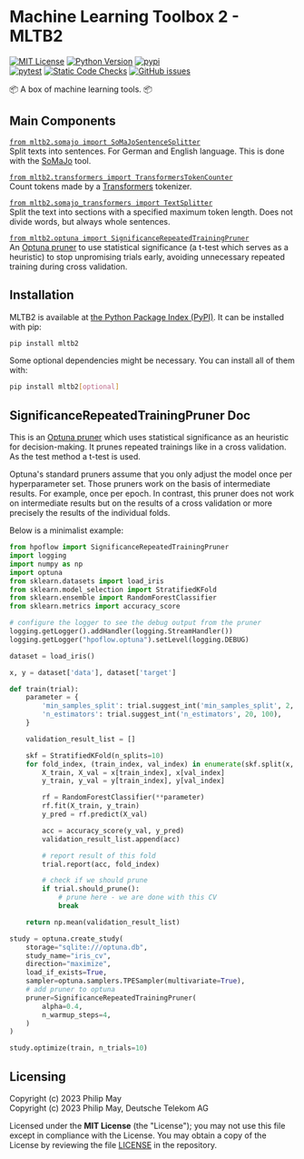# Machine Learning Toolbox 2 - MLTB2

[![MIT License](https://img.shields.io/github/license/telekom/mltb2)](https://github.com/telekom/mltb2/blob/main/LICENSE)
[![Python Version](https://img.shields.io/pypi/pyversions/mltb2)](https://www.python.org)
[![pypi](https://img.shields.io/pypi/v/mltb2.svg)](https://pypi.python.org/pypi/mltb2)
<br/>
[![pytest](https://github.com/telekom/mltb2/actions/workflows/pytest.yml/badge.svg)](https://github.com/telekom/mltb2/actions/workflows/pytest.yml)
[![Static Code Checks](https://github.com/telekom/mltb2/actions/workflows/static_checks.yml/badge.svg)](https://github.com/telekom/mltb2/actions/workflows/static_checks.yml)
[![GitHub issues](https://img.shields.io/github/issues-raw/telekom/mltb2)](https://github.com/telekom/mltb2/issues)

📦 A box of machine learning tools. 📦

## Main Components

[`from mltb2.somajo import SoMaJoSentenceSplitter`](https://github.com/telekom/mltb2/blob/main/mltb2/somajo.py)\
Split texts into sentences. For German and English language.
This is done with the [SoMaJo](https://github.com/tsproisl/SoMaJo) tool.

[`from mltb2.transformers import TransformersTokenCounter`](https://github.com/telekom/mltb2/blob/main/mltb2/transformers.py)\
Count tokens made by a [Transformers](https://github.com/huggingface/transformers) tokenizer.

[`from mltb2.somajo_transformers import TextSplitter`](https://github.com/telekom/mltb2/blob/main/mltb2/somajo_transformers.py)\
Split the text into sections with a specified maximum token length.
Does not divide words, but always whole sentences.

[`from mltb2.optuna import SignificanceRepeatedTrainingPruner`](https://github.com/telekom/mltb2/blob/main/mltb2/optuna.py)\
An [Optuna pruner](https://optuna.readthedocs.io/en/stable/reference/pruners.html)
to use statistical significance (a t-test which serves as a heuristic) to stop
unpromising trials early, avoiding unnecessary repeated training during cross validation.

## Installation

MLTB2 is available at [the Python Package Index (PyPI)](https://pypi.org/project/mltb2/).
It can be installed with pip:

```bash
pip install mltb2
```

Some optional dependencies might be necessary. You can install all of them with:

```bash
pip install mltb2[optional]
```

## SignificanceRepeatedTrainingPruner Doc

This is an [Optuna pruner](https://optuna.readthedocs.io/en/stable/reference/pruners.html)
which uses statistical significance as
an heuristic for decision-making. It prunes repeated trainings like in a cross validation.
As the test method a t-test is used.

Optuna's standard pruners assume that you only adjust the model once per
hyperparameter set. Those pruners work on the basis of intermediate results. For example, once per
epoch. In contrast, this pruner does not work on intermediate results but on the results of a
cross validation or more precisely the results of the individual folds.

Below is a minimalist example:

```python
from hpoflow import SignificanceRepeatedTrainingPruner
import logging
import numpy as np
import optuna
from sklearn.datasets import load_iris
from sklearn.model_selection import StratifiedKFold
from sklearn.ensemble import RandomForestClassifier
from sklearn.metrics import accuracy_score

# configure the logger to see the debug output from the pruner
logging.getLogger().addHandler(logging.StreamHandler())
logging.getLogger("hpoflow.optuna").setLevel(logging.DEBUG)

dataset = load_iris()

x, y = dataset['data'], dataset['target']

def train(trial):
    parameter = {
        'min_samples_split': trial.suggest_int('min_samples_split', 2, 20),
        'n_estimators': trial.suggest_int('n_estimators', 20, 100),
    }

    validation_result_list = []

    skf = StratifiedKFold(n_splits=10)
    for fold_index, (train_index, val_index) in enumerate(skf.split(x, y)):
        X_train, X_val = x[train_index], x[val_index]
        y_train, y_val = y[train_index], y[val_index]

        rf = RandomForestClassifier(**parameter)
        rf.fit(X_train, y_train)
        y_pred = rf.predict(X_val)

        acc = accuracy_score(y_val, y_pred)
        validation_result_list.append(acc)

        # report result of this fold
        trial.report(acc, fold_index)

        # check if we should prune
        if trial.should_prune():
            # prune here - we are done with this CV
            break

    return np.mean(validation_result_list)

study = optuna.create_study(
    storage="sqlite:///optuna.db",
    study_name="iris_cv",
    direction="maximize",
    load_if_exists=True,
    sampler=optuna.samplers.TPESampler(multivariate=True),
    # add pruner to optuna
    pruner=SignificanceRepeatedTrainingPruner(
        alpha=0.4,
        n_warmup_steps=4,
    )
)

study.optimize(train, n_trials=10)
```

## Licensing

Copyright (c) 2023 Philip May\
Copyright (c) 2023 Philip May, Deutsche Telekom AG

Licensed under the **MIT License** (the "License"); you may not use this file except in compliance with the License.
You may obtain a copy of the License by reviewing the file
[LICENSE](https://github.com/telekom/mltb2/blob/main/LICENSE) in the repository.
